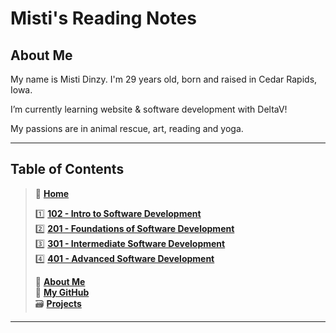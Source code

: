 
# Misti's Reading Notes

## About Me

My name is Misti Dinzy. I'm 29 years old, born and raised in Cedar Rapids, Iowa.

I’m currently learning website & software development with DeltaV!

My passions are in animal rescue, art, reading and yoga.

_____

## Table of Contents

> 🏡 [**Home**](https://mistidinzy.github.io/ReadingNotes/)<br>
>
> 1️⃣ [**102 - Intro to Software Development**](102/102home.md)<br>
> 2️⃣ [**201 - Foundations of Software Development**](201/201home.md)<br>
> 3️⃣ [**301 - Intermediate Software Development**](301/301home.md)<br>
> 4️⃣ [**401 - Advanced Software Development**](401/401home.md)<br>
>
> 🔆 [**About Me**](https://mistidinzy.github.io/AboutMe/)<br>
> 🐙 [**My GitHub**](https://github.com/mistidinzy)<br>
> 🗃 [**Projects**](projects.md)

_____
